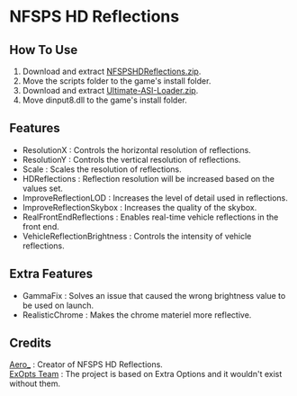 # NFSPS HD Reflections

## How To Use  
1. Download and extract [NFSPSHDReflections.zip](https://github.com/AeroWidescreen/NFSPSHDReflections/releases).  
2. Move the scripts folder to the game's install folder.  
3. Download and extract [Ultimate-ASI-Loader.zip](https://github.com/ThirteenAG/Ultimate-ASI-Loader/releases).  
4. Move dinput8.dll to the game's install folder.  

## Features
- ResolutionX : Controls the horizontal resolution of reflections.  
- ResolutionY : Controls the vertical resolution of reflections.  
- Scale : Scales the resolution of reflections.  
- HDReflections : Reflection resolution will be increased based on the values set. 
- ImproveReflectionLOD : Increases the level of detail used in reflections.  
- ImproveReflectionSkybox : Increases the quality of the skybox.
- RealFrontEndReflections : Enables real-time vehicle reflections in the front end.  
- VehicleReflectionBrightness : Controls the intensity of vehicle reflections. 

## Extra Features  
- GammaFix : Solves an issue that caused the wrong brightness value to be used on launch. 
- RealisticChrome : Makes the chrome materiel more reflective. 

## Credits
[Aero_](https://github.com/AeroWidescreen) : Creator of NFSPS HD Reflections.  
[ExOpts Team](https://github.com/ExOptsTeam/) : The project is based on Extra Options and it wouldn't exist without them.